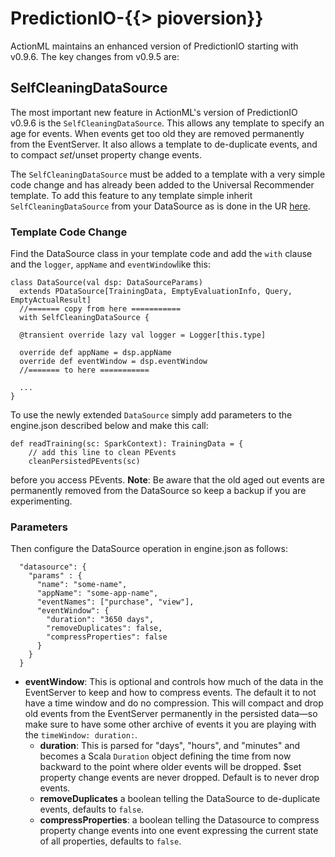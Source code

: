 # PredictionIO-{{> pioversion}}

ActionML maintains an enhanced version of PredictionIO starting with v0.9.6. The key changes from v0.9.5 are:

## SelfCleaningDataSource

The most important new feature in ActionML's version of PredictionIO v0.9.6 is the `SelfCleaningDataSource`. This allows any template to specify an age for events. When events get too old they are removed permanently from the EventServer. It also allows a template to de-duplicate events, and to compact $set/$unset property change events.

The `SelfCleaningDataSource` must be added to a template with a very simple code change and has already been added to the Universal Recommender template. To add this feature to any template simple inherit `SelfCleaningDataSource` from your DataSource as is done in the UR [here](https://github.com/actionml/template-scala-parallel-universal-recommendation/blob/v0.3.0/src/main/scala/DataSource.scala#L49).

### Template Code Change

Find the DataSource class in your template code and add the `with` clause and the `logger`, `appName` and `eventWindow`like this:

	class DataSource(val dsp: DataSourceParams)
	  extends PDataSource[TrainingData, EmptyEvaluationInfo, Query, EmptyActualResult] 
	  //======= copy from here ===========
	  with SelfCleaningDataSource {
	
	  @transient override lazy val logger = Logger[this.type]
	
	  override def appName = dsp.appName
	  override def eventWindow = dsp.eventWindow
	  //======= to here ===========
	  
	  ...
	}
  
To use the newly extended `DataSource` simply add parameters to the engine.json described below and make this call:
    
    def readTraining(sc: SparkContext): TrainingData = {
        // add this line to clean PEvents
        cleanPersistedPEvents(sc)

before you access PEvents. **Note**: Be aware that the old aged out events are permanently removed from the DataSource so keep a backup if you are experimenting. 

### Parameters

Then configure the DataSource operation in engine.json as follows:

	  "datasource": {
	    "params" : {
	      "name": "some-name",
	      "appName": "some-app-name",
	      "eventNames": ["purchase", "view"],
	      "eventWindow": {
	        "duration": "3650 days",
            "removeDuplicates": false,
            "compressProperties": false
	      }
	    }
	  }

 - **eventWindow**: This is optional and controls how much of the data in the EventServer to keep and how to compress events. The default it to not have a time window and do no compression. This will compact and drop old events from the EventServer permanently in the persisted data&mdash;so make sure to have some other archive of events it you are playing with the `timeWindow: duration:`.
	 - **duration**: This is parsed for "days", "hours", and "minutes" and becomes a Scala `Duration` object defining the time from now backward to the point where older events will be dropped. $set property change events are never dropped. Default is to never drop events.
	 - **removeDuplicates** a boolean telling the DataSource to de-duplicate events, defaults to `false`.
	 - **compressProperties**: a boolean telling the Datasource to compress property change events into one event expressing the current state of all properties, defaults to `false`.
